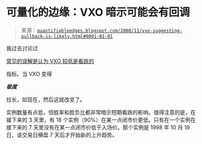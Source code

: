 <!--yml

类别：未分类

日期：2024-05-18 13:34:30

-->

# 可量化的边缘：VXO 暗示可能会有回调

> 来源：[`quantifiableedges.blogspot.com/2008/11/vxo-suggesting-pullback-is-likely.html#0001-01-01`](http://quantifiableedges.blogspot.com/2008/11/vxo-suggesting-pullback-is-likely.html#0001-01-01)

我过去讨论过

[常见的误解是认为 VXO 较低是看跌的](http://quantifiableedges.blogspot.com/2008/05/is-low-vix-short-trigger.html)

指标。当 VXO 变得

***极度***

拉长，如现在，然后这就改变了。

实例数量有点低，但胜率和胜负比都非常暗示短期看跌的影响。值得注意的是，在接下来的 3 天里，有 18 个实例（90%）在某一点闭市价更低。只有在一个实例在接下来的 7 天里没有在某一点闭市价低于入场价。那个实例是 1998 年 10 月 19 日，该交易日横盘 7 天后才开始新的上升趋势。
